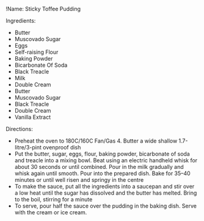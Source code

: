 !Name: Sticky Toffee Pudding

Ingredients:
- Butter
- Muscovado Sugar
- Eggs
- Self-raising Flour
- Baking Powder
- Bicarbonate Of Soda
- Black Treacle
- Milk
- Double Cream
- Butter
- Muscovado Sugar
- Black Treacle
- Double Cream
- Vanilla Extract

Directions:
- Preheat the oven to 180C/160C Fan/Gas 4. Butter a wide shallow 1.7-litre/3-pint ovenproof dish
- Put the butter, sugar, eggs, flour, baking powder, bicarbonate of soda and treacle into a mixing bowl. Beat using an electric handheld whisk for about 30 seconds or until combined. Pour in the milk gradually and whisk again until smooth. Pour into the prepared dish. Bake for 35–40 minutes or until well risen and springy in the centre
- To make the sauce, put all the ingredients into a saucepan and stir over a low heat until the sugar has dissolved and the butter has melted. Bring to the boil, stirring for a minute
- To serve, pour half the sauce over the pudding in the baking dish. Serve with the cream or ice cream.
